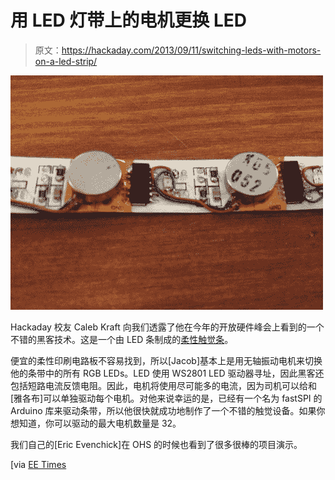 # 用 LED 灯带上的电机更换 LED

> 原文：<https://hackaday.com/2013/09/11/switching-leds-with-motors-on-a-led-strip/>

[![](img/30b1b7542cf4b696ff53ddd3140b9c14.png)](http://hackaday.com/wp-content/uploads/2013/09/tumblr_inline_ms73u9vggu1qz4rgp.jpg)

Hackaday 校友 Caleb Kraft 向我们透露了他在今年的开放硬件峰会上看到的一个不错的黑客技术。这是一个由 LED 条制成的[柔性触觉条](http://citizengadget.com/post/59494035738/led-light-strip-hacked-for-haptic-motors)。

便宜的柔性印刷电路板不容易找到，所以[Jacob]基本上是用无轴振动电机来切换他的条带中的所有 RGB LEDs。LED 使用 WS2801 LED 驱动器寻址，因此黑客还包括短路电流反馈电阻。因此，电机将使用尽可能多的电流，因为司机可以给和[雅各布]可以单独驱动每个电机。对他来说幸运的是，已经有一个名为 fastSPI 的 Arduino 库来驱动条带，所以他很快就成功地制作了一个不错的触觉设备。如果你想知道，你可以驱动的最大电机数量是 32。

我们自己的[Eric Evenchick]在 OHS 的时候也看到了很多很棒的项目演示。

[via [EE Times](http://www.eetimes.com/author.asp?section_id=36&doc_id=1319443)